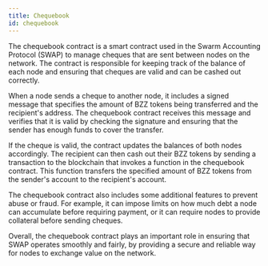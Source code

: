 ```yaml
---
title: Chequebook
id: chequebook
---
```


The chequebook contract is a smart contract used in the Swarm Accounting Protocol (SWAP) to manage cheques that are sent between nodes on the network. The contract is responsible for keeping track of the balance of each node and ensuring that cheques are valid and can be cashed out correctly.

When a node sends a cheque to another node, it includes a signed message that specifies the amount of BZZ tokens being transferred and the recipient's address. The chequebook contract receives this message and verifies that it is valid by checking the signature and ensuring that the sender has enough funds to cover the transfer.

If the cheque is valid, the contract updates the balances of both nodes accordingly. The recipient can then cash out their BZZ tokens by sending a transaction to the blockchain that invokes a function in the chequebook contract. This function transfers the specified amount of BZZ tokens from the sender's account to the recipient's account.

The chequebook contract also includes some additional features to prevent abuse or fraud. For example, it can impose limits on how much debt a node can accumulate before requiring payment, or it can require nodes to provide collateral before sending cheques.

Overall, the chequebook contract plays an important role in ensuring that SWAP operates smoothly and fairly, by providing a secure and reliable way for nodes to exchange value on the network.